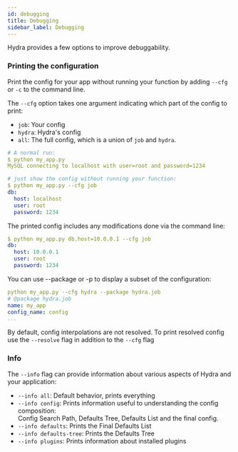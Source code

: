 ```yaml
---
id: debugging
title: Debugging
sidebar_label: Debugging
---
```

Hydra provides a few options to improve debuggability.

### Printing the configuration
Print the config for your app without running your function by adding `--cfg` or `-c` to the command line.

The `--cfg` option takes one argument indicating which part of the config to print:
* `job`: Your config
* `hydra`: Hydra's config
* `all`: The full config, which is a union of `job` and `hydra`.

```yaml
# A normal run:
$ python my_app.py
MySQL connecting to localhost with user=root and password=1234

# just show the config without running your function:
$ python my_app.py --cfg job
db:
  host: localhost
  user: root
  password: 1234
```
The printed config includes any modifications done via the command line:
```yaml {3}
$ python my_app.py db.host=10.0.0.1 --cfg job
db:
  host: 10.0.0.1
  user: root
  password: 1234
```

You can use --package or -p to display a subset of the configuration:
```yaml
python my_app.py --cfg hydra --package hydra.job
# @package hydra.job
name: my_app
config_name: config
...
```

By default, config interpolations are not resolved. To print resolved config use the `--resolve` flag in addition to the `--cfg` flag
### Info
The `--info` flag can provide information about various aspects of Hydra and your application:
 - `--info all`: Default behavior, prints everything
 - `--info config`: Prints information useful to understanding the config composition:  
   Config Search Path, Defaults Tree, Defaults List and the final config.
 - `--info defaults`: Prints the Final Defaults List
 - `--info defaults-tree`: Prints the Defaults Tree
 - `--info plugins`: Prints information about installed plugins
